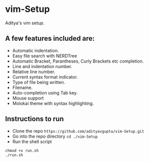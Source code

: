 # vim-Setup
Aditya's vim setup.

## A few features included are:
- Automatic indentation.
- Easy file search with NERDTree
- Automatic Bracket, Parantheses, Curly Brackets etc completion.
- Line and indentation number.
- Relative line number. 
- Current syntax format indicator.
- Type of file being written.
- Filename.
- Auto-completion using Tab key.
- Mouse support
- Molokai theme with syntax highlighting.

## Instructions to run
- Clone the repo `https://github.com/adityavgupta/vim-Setup.git`
- Go into the repo directory `cd ./vim-Setup`
- Run the shell script
```
chmod +x run.sh
./run.sh
```
